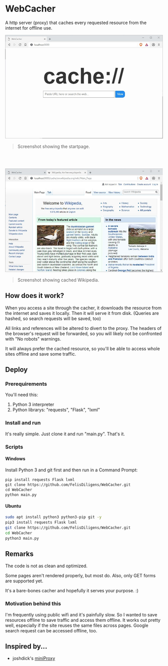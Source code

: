 # WebCacher
A http server (proxy) that caches every requested resource from the internet for offline use.

![Screenshot](https://github.com/FelisDiligens/WebCacher/raw/master/screenshots/index.jpg)
> Screenshot showing the startpage.

<br><br>

![Screenshot](https://github.com/FelisDiligens/WebCacher/raw/master/screenshots/wiki.jpg)
> Screenshot showing cached Wikipedia.

## How does it work?
When you access a site through the cacher, it downloads the resource from the internet and saves it locally.
Then it will serve it from disk. (Queries are hashed, so search requests will be saved, too)

All links and references will be altered to divert to the proxy.
The headers of the browser's request will be forwarded, so you will likely not be confronted with "No robots" warnings.

It will always prefer the cached resource, so you'll be able to access whole sites offline and save some traffic.

## Deploy
### Prerequirements
You'll need this:
1. Python 3 interpreter
2. Python librarys: "requests", "Flask", "lxml"

### Install and run
It's really simple.
Just clone it and run "main.py".
That's it.

### Scripts
#### Windows
Install Python 3 and git first and then run in a Command Prompt:
```batch
pip install requests Flask lxml
git clone https://github.com/FelisDiligens/WebCacher.git
cd WebCacher
python main.py
```

#### Ubuntu
```bash
sudo apt install python3 python3-pip git -y
pip3 install requests Flask lxml
git clone https://github.com/FelisDiligens/WebCacher.git
cd WebCacher
python3 main.py
```

## Remarks
The code is not as clean and optimized.

Some pages aren't rendered properly, but most do.
Also, only GET forms are supported yet.

It's a bare-bones cacher and hopefully it serves your purpose. :)

### Motivation behind this
I'm frequently using public wifi and it's painfully slow.
So I wanted to save resources offline to save traffic and access them offline.
It works out pretty well, especially if the site reuses the same files across pages.
Google search request can be accessed offline, too.

## Inspired by...
* joshdick's [miniProxy](https://github.com/joshdick/miniProxy)

